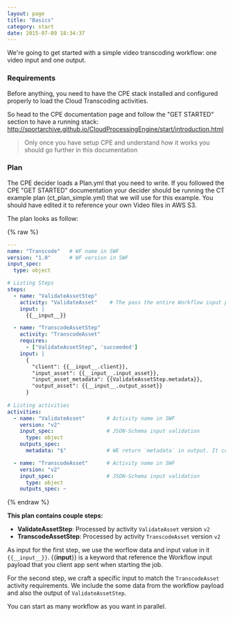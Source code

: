 ```yaml
---
layout: page
title: "Basics"
category: start
date: 2015-07-09 18:34:37
---
```


We're going to get started with a simple video transcoding workflow: one video input and one output.

### Requirements

Before anything, you need to have the CPE stack installed and configured properly to load the Cloud Transcoding activities.

So head to the CPE documentation page and follow the "GET STARTED" section to have a running stack: http://sportarchive.github.io/CloudProcessingEngine/start/introduction.html

> Only once you have setup CPE and understand how it works you should go further in this documentation

### Plan

The CPE decider loads a Plan.yml that you need to write. If you followed the CPE "GET STARTED" documentation your decider should be running the CT example plan (ct_plan_simple.yml) that we will use for this example. You should have edited it to reference your own Video files in AWS S3.

The plan looks as follow:

{% raw %}
```yaml
---
name: "Transcode"   # WF name in SWF
version: "1.0"      # WF version in SWF
input_spec:
  type: object

# Listing Steps
steps:
  - name: "ValidateAssetStep"
    activity: "ValidateAsset"    # The pass the entire Workflow input payload to this step
    input: |
      {{__input__}}             

  - name: "TranscodeAssetStep"
    activity: "TranscodeAsset"
    requires:
      - ["ValidateAssetStep", 'succeeded']
    input: |
      {
        "client": {{__input__.client}},
        "input_asset": {{__input__.input_asset}},
        "input_asset_metadata": {{ValidateAssetStep.metadata}},
        "output_asset": {{__input__.output_asset}}
      }
      
# Listing activities
activities:
  - name: "ValidateAsset"       # Activity name in SWF
    version: "v2"
    input_spec:                 # JSON-Schema input validation
      type: object
    outputs_spec:
      metadata: "$"             # WE return `metadata` in output. It contains the result data from the activity `$`

  - name: "TranscodeAsset"      # Activity name in SWF
    version: "v2"
    input_spec:                 # JSON-Schema input validation
      type: object
    outputs_spec: ~
```
{% endraw %}

**This plan contains couple steps:**

   - **ValidateAssetStep**: Processed by activity `ValidateAsset` version `v2`
   - **TranscodeAssetStep**: Processed by activity `TranscodeAsset` version `v2`

As input for the first step, we use the worflow data and input value in it `{{__input__}}`. {{__input__}} is a keyword that reference the Workflow input payload that you client app sent when starting the job.

For the second step, we craft a specific input to match the `TranscodeAsset` activity requirements. We include the some data from the workflow payload and also the output of `ValidateAssetStep`.

You can start as many workflow as you want in parallel.
